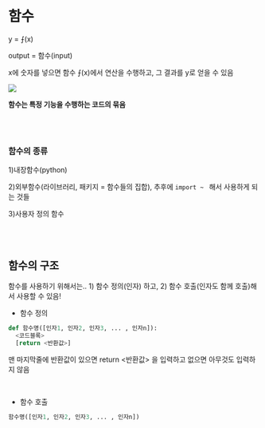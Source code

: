 # 함수

y = ⨍(x)

output  = 함수(input)

x에 숫자를 넣으면 함수 ⨍(x)에서 연산을 수행하고, 그 결과를  y로 얻을 수 있음



![](https://upload.wikimedia.org/wikipedia/commons/thumb/3/3b/Function_machine2.svg/220px-Function_machine2.svg.png)

**함수는 특정 기능을 수행하는 코드의 묶음**

<br>

<br>

### 함수의 종류

1)내장함수(python)

2)외부함수(라이브러리, 패키지 = 함수들의 집합), 추후에 `import ~ ` 해서 사용하게 되는 것들

3)사용자 정의 함수

<br>

<br>

## 함수의 구조

함수를 사용하기 위해서는.. 1) 함수 정의(인자) 하고, 2) 함수 호출(인자도 함께 호출)해서 사용할 수 있음!

* 함수 정의

```python
def 함수명([인자1, 인자2, 인자3, ... , 인자n]):
  <코드블록>
  [return <반환값>]
```

맨 마지막줄에 반환값이 있으면 return <반환값> 을 입력하고 없으면 아무것도 입력하지 않음

<br>

* 함수 호출

```python
함수명([인자1, 인자2, 인자3, ... , 인자n])
```

<br>

<br>

<br>